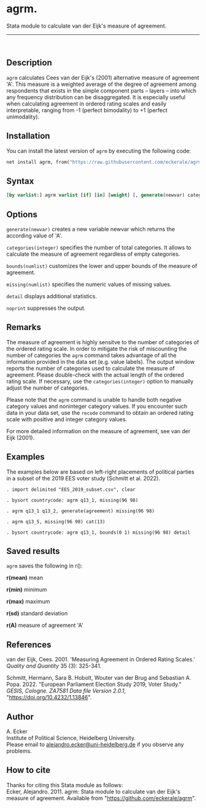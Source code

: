 # agrm. 
Stata module to calculate van der Eijk's measure of agreement.
***
<br>

## Description
`agrm` calculates Cees van der Eijk's (2001) alternative measure of agreement 'A'.  This measure is a weighted average of the degree of agreement among respondents that exists in the simple component parts – layers – into which any frequency distribution can be disaggregated.  It is especially useful when calculating agreement in ordered rating scales and easily interpretable, ranging from -1 (perfect bimodality) to +1 (perfect unimodality).

## Installation
You can install the latest version of `agrm` by executing the following code:
```Stata
net install agrm, from("https://raw.githubusercontent.com/eckerale/agrm/master")
```

## Syntax
```Stata
[by varlist:] agrm varlist [if] [in] [weight] [, generate(newvar) categories(integer) bounds(numlist) missing(numlist) detail noprint]
```

## Options
`generate(newvar)` creates a new variable newvar which returns the according value of 'A'.<br>

`categories(integer)` specifies the number of total categories. It allows to calculate the measure of agreement regardless of empty categories.<br>

`bounds(numlist)` customizes the lower and upper bounds of the measure of agreement.<br>

`missing(numlist)` specifies the numeric values of missing values.<br>

`detail` displays additional statistics.<br>

`noprint` suppresses the output.

## Remarks
The measure of agreement is highly sensitve to the number of categories of the ordered rating scale. In order to mitigate the risk of miscounting the number of categories the `agrm` command takes advantage of all the information provided in the data set (e.g. value labels). The output window reports the number of categories used to calculate the measure of agreement.  Please double-check with the actual length of the ordered rating scale.  If necessary, use the `categories(integer)` option to manually adjust the number of categories.

Please note that the `agrm` command is unable to handle both negative category values and noninteger category values. If you encounter such data in your data set, use the `recode` command to obtain an ordered rating scale with positive and integer category values.

For more detailed information on the measure of agreement, see van der Eijk (2001).

## Examples
The examples below are based on left-right placements of political parties in a subset of the 2019 EES voter study (Schmitt et al. 2022).

    . import delimited "EES_2019_subset.csv", clear

    . bysort countrycode: agrm q13_1, missing(96 98)

    . agrm q13_1 q13_2, generate(agreement) missing(96 98)

    . agrm q13_5, missing(96 98) cat(13)

    . bysort countrycode: agrm q13_1, bounds(0 1) missing(96 98) detail

## Saved results
`agrm` saves the following in r():

**r(mean)**   mean

**r(min)**    minimum

**r(max)**    maximum

**r(sd)**     standard deviation

**r(A)**      measure of agreement 'A'

## References
van der Eijk, Cees. 2001. 'Measuring Agreement in Ordered Rating Scales.' *Quality and Quantity* 35 (3): 325-341.

Schmitt, Hermann, Sara B. Hobolt, Wouter van der Brug and Sebastian A. Popa. 2022. "European Parliament Election Study 2019, Voter Study." *GESIS, Cologne. ZA7581 Data file Version 2.0.1*, "https://doi.org/10.4232/1.13846".

## Author
A. Ecker<br>
Institute of Political Science, Heidelberg University.<br>
Please email to alejandro.ecker@uni-heidelberg.de if you observe any problems.

## How to cite
Thanks for citing this Stata module as follows:<br>
Ecker, Alejandro. 2011. agrm: Stata module to calculate van der Eijk's measure of agreement. Available from "https://github.com/eckerale/agrm".
